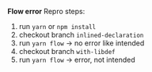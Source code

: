 **Flow error**
Repro steps:
1. run `yarn` or `npm install`
2. checkout branch `inlined-declaration`
3. run `yarn flow` -> no error like intended
4. checkout branch `with-libdef`
5. run `yarn flow` -> error, not intended
